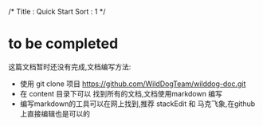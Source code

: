 /*
Title : Quick Start
Sort : 1
*/

# to be completed
这篇文档暂时还没有完成,文档编写方法:   

* 使用 git clone 项目 https://github.com/WildDogTeam/wilddog-doc.git
* 在 content 目录下可以 找到所有的文档,文档使用markdown 编写
* 编写markdown的工具可以在网上找到,推荐 stackEdit 和 马克飞象,在github上直接编辑也是可以的

